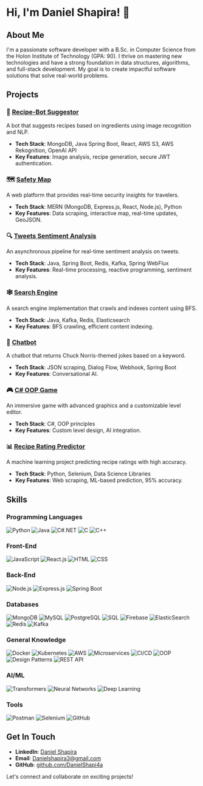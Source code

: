 # Hi, I'm Daniel Shapira! 👋

## About Me
I'm a passionate software developer with a B.Sc. in Computer Science from the Holon Institute of Technology (GPA: 90). I thrive on mastering new technologies and have a strong foundation in data structures, algorithms, and full-stack development. My goal is to create impactful software solutions that solve real-world problems.

## Projects

### 🍲 [Recipe-Bot Suggestor](https://drive.google.com/file/d/1KhJP1U5A6try0lpcBVmDQgiJmh7o-JMQ/view)
A bot that suggests recipes based on ingredients using image recognition and NLP.
- **Tech Stack**: MongoDB, Java Spring Boot, React, AWS S3, AWS Rekognition, OpenAI API
- **Key Features**: Image analysis, recipe generation, secure JWT authentication.

### 🗺️ [Safety Map](https://safetymap.onrender.com/)
A web platform that provides real-time security insights for travelers.
- **Tech Stack**: MERN (MongoDB, Express.js, React, Node.js), Python
- **Key Features**: Data scraping, interactive map, real-time updates, GeoJSON.

### 🔍 [Tweets Sentiment Analysis](https://daniel-sentimentanalysis.runmydocker-app.com/swagger-ui.html#/)
An asynchronous pipeline for real-time sentiment analysis on tweets.
- **Tech Stack**: Java, Spring Boot, Redis, Kafka, Spring WebFlux
- **Key Features**: Real-time processing, reactive programming, sentiment analysis.

### 🕸️ [Search Engine](https://daniel-searchengine.runmydocker-app.com/swagger-ui.html#/app-controller)
A search engine implementation that crawls and indexes content using BFS.
- **Tech Stack**: Java, Kafka, Redis, Elasticsearch
- **Key Features**: BFS crawling, efficient content indexing.

### 🤖 [Chatbot](https://danielshapchatbot.runmydocker-app.com/swagger-ui.html)
A chatbot that returns Chuck Norris-themed jokes based on a keyword.
- **Tech Stack**: JSON scraping, Dialog Flow, Webhook, Spring Boot
- **Key Features**: Conversational AI.

### 🎮 [C# OOP Game](https://github.com/DanielShapi4a/Space-Invaders)
An immersive game with advanced graphics and a customizable level editor.
- **Tech Stack**: C#, OOP principles
- **Key Features**: Custom level design, AI integration.

### 📊 [Recipe Rating Predictor](https://github.com/DanielShapi4a/Data-Science-Recipe-Project)
A machine learning project predicting recipe ratings with high accuracy.
- **Tech Stack**: Python, Selenium, Data Science Libraries
- **Key Features**: Web scraping, ML-based prediction, 95% accuracy.

## Skills

### Programming Languages
<p>
  <img src="https://img.shields.io/badge/Python-3776AB?style=for-the-badge&logo=python&logoColor=white" alt="Python">
  <img src="https://img.shields.io/badge/Java-007396?style=for-the-badge&logo=java&logoColor=white" alt="Java">
  <img src="https://img.shields.io/badge/C%23-239120?style=for-the-badge&logo=c-sharp&logoColor=white" alt="C#.NET">
  <img src="https://img.shields.io/badge/C-00599C?style=for-the-badge&logo=c&logoColor=white" alt="C">
  <img src="https://img.shields.io/badge/C%2B%2B-00599C?style=for-the-badge&logo=c%2B%2B&logoColor=white" alt="C++">
</p>

### Front-End
<p>
  <img src="https://img.shields.io/badge/JavaScript-F7DF1E?style=for-the-badge&logo=javascript&logoColor=black" alt="JavaScript">
  <img src="https://img.shields.io/badge/React-61DAFB?style=for-the-badge&logo=react&logoColor=black" alt="React.js">
  <img src="https://img.shields.io/badge/HTML5-E34F26?style=for-the-badge&logo=html5&logoColor=white" alt="HTML">
  <img src="https://img.shields.io/badge/CSS3-1572B6?style=for-the-badge&logo=css3&logoColor=white" alt="CSS">
</p>

### Back-End
<p>
  <img src="https://img.shields.io/badge/Node.js-339933?style=for-the-badge&logo=nodedotjs&logoColor=white" alt="Node.js">
  <img src="https://img.shields.io/badge/Express.js-000000?style=for-the-badge&logo=express&logoColor=white" alt="Express.js">
  <img src="https://img.shields.io/badge/Spring%20Boot-6DB33F?style=for-the-badge&logo=spring-boot&logoColor=white" alt="Spring Boot">
</p>

### Databases
<p>
  <img src="https://img.shields.io/badge/MongoDB-47A248?style=for-the-badge&logo=mongodb&logoColor=white" alt="MongoDB">
  <img src="https://img.shields.io/badge/MySQL-4479A1?style=for-the-badge&logo=mysql&logoColor=white" alt="MySQL">
  <img src="https://img.shields.io/badge/PostgreSQL-336791?style=for-the-badge&logo=postgresql&logoColor=white" alt="PostgreSQL">
  <img src="https://img.shields.io/badge/SQL-4479A1?style=for-the-badge&logo=sqlite&logoColor=white" alt="SQL">
  <img src="https://img.shields.io/badge/Firebase-FFCA28?style=for-the-badge&logo=firebase&logoColor=black" alt="Firebase">
  <img src="https://img.shields.io/badge/ElasticSearch-005571?style=for-the-badge&logo=elasticsearch&logoColor=white" alt="ElasticSearch">
  <img src="https://img.shields.io/badge/Redis-DC382D?style=for-the-badge&logo=redis&logoColor=white" alt="Redis">
  <img src="https://img.shields.io/badge/Apache%20Kafka-231F20?style=for-the-badge&logo=apachekafka&logoColor=white" alt="Kafka">
</p>

### General Knowledge
<p>
  <img src="https://img.shields.io/badge/Docker-2496ED?style=for-the-badge&logo=docker&logoColor=white" alt="Docker">
  <img src="https://img.shields.io/badge/Kubernetes-326CE5?style=for-the-badge&logo=kubernetes&logoColor=white" alt="Kubernetes">
  <img src="https://img.shields.io/badge/AWS-232F3E?style=for-the-badge&logo=amazon-aws&logoColor=white" alt="AWS">
  <img src="https://img.shields.io/badge/Microservices-FFD700?style=for-the-badge&logo=microservices&logoColor=white" alt="Microservices">
  <img src="https://img.shields.io/badge/CI%2FCD-4EAA25?style=for-the-badge&logo=gitlab&logoColor=white" alt="CI/CD">
  <img src="https://img.shields.io/badge/OOP-007396?style=for-the-badge&logo=ooad&logoColor=white" alt="OOP">
  <img src="https://img.shields.io/badge/Design%20Patterns-FFA500?style=for-the-badge&logo=designpatterns&logoColor=white" alt="Design Patterns">
  <img src="https://img.shields.io/badge/REST%20API-FF0000?style=for-the-badge&logo=rest&logoColor=white" alt="REST API">
</p>

### AI/ML
<p>
  <img src="https://img.shields.io/badge/Transformers-FF6F61?style=for-the-badge&logo=transformers&logoColor=white" alt="Transformers">
  <img src="https://img.shields.io/badge/Neural%20Networks-FF8C00?style=for-the-badge&logo=neuralnetworks&logoColor=white" alt="Neural Networks">
  <img src="https://img.shields.io/badge/Deep%20Learning-8A2BE2?style=for-the-badge&logo=deeplearning&logoColor=white" alt="Deep Learning">
</p>

### Tools
<p>
  <img src="https://img.shields.io/badge/Postman-FF6C37?style=for-the-badge&logo=postman&logoColor=white" alt="Postman">
  <img src="https://img.shields.io/badge/Selenium-43B02A?style=for-the-badge&logo=selenium&logoColor=white" alt="Selenium">
  <img src="https://img.shields.io/badge/GitHub-181717?style=for-the-badge&logo=github&logoColor=white" alt="GitHub">
</p>


## Get In Touch
- **LinkedIn**: [Daniel Shapira](https://www.linkedin.com/in/danielshapira12/)
- **Email**: [Danielshapira3@gmail.com](mailto:Danielshapira3@gmail.com)
- **GitHub**: [github.com/DanielShapi4a](https://github.com/DanielShapi4a)

Let's connect and collaborate on exciting projects!
